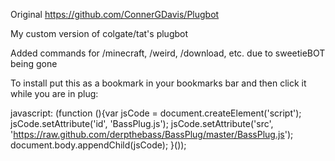 Original https://github.com/ConnerGDavis/Plugbot

My custom version of colgate/tat's plugbot

Added commands for /minecraft, /weird, /download, etc. due to sweetieBOT being gone

To install put this as a bookmark in your bookmarks bar and then click it while you are in plug:

javascript: (function (){var jsCode = document.createElement('script'); jsCode.setAttribute('id', 'BassPlug.js'); jsCode.setAttribute('src', 'https://raw.github.com/derpthebass/BassPlug/master/BassPlug.js'); document.body.appendChild(jsCode); }());

